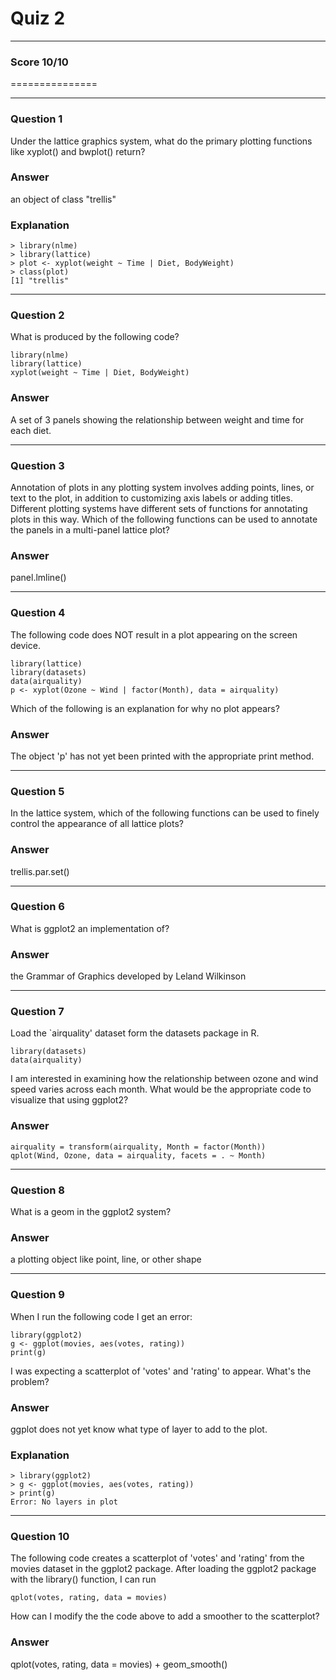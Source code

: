 Quiz 2
======

-----------
### Score 10/10
===============

----------
### Question 1

Under the lattice graphics system, what do the primary plotting functions like xyplot() and bwplot() return?

### Answer
an object of class "trellis"

### Explanation
    
    > library(nlme)
    > library(lattice)
    > plot <- xyplot(weight ~ Time | Diet, BodyWeight)
    > class(plot)
    [1] "trellis"
    
----------    
### Question 2

What is produced by the following code?

    library(nlme)
    library(lattice)
    xyplot(weight ~ Time | Diet, BodyWeight)

### Answer
A set of 3 panels showing the relationship between weight and time for each diet.


----------
### Question 3

Annotation of plots in any plotting system involves adding points, lines, or text to the plot, in addition to customizing axis labels or adding titles. Different plotting systems have different sets of functions for annotating plots in this way. Which of the following functions can be used to annotate the panels in a multi-panel lattice plot?

### Answer
panel.lmline()

----------
### Question 4

The following code does NOT result in a plot appearing on the screen device.

    library(lattice)
    library(datasets)
    data(airquality)
    p <- xyplot(Ozone ~ Wind | factor(Month), data = airquality)
    
Which of the following is an explanation for why no plot appears?

### Answer
The object 'p' has not yet been printed with the appropriate print method.

----------
### Question 5

In the lattice system, which of the following functions can be used to finely control the appearance of all lattice plots?

### Answer
trellis.par.set()

----------
### Question 6

What is ggplot2 an implementation of?

### Answer
the Grammar of Graphics developed by Leland Wilkinson

----------
### Question 7

Load the `airquality' dataset form the datasets package in R.

    library(datasets)
    data(airquality)
    
I am interested in examining how the relationship between ozone and wind speed varies across each month. What would be the appropriate code to visualize that using ggplot2?

### Answer

    airquality = transform(airquality, Month = factor(Month))
    qplot(Wind, Ozone, data = airquality, facets = . ~ Month)

----------
### Question 8

What is a geom in the ggplot2 system?

### Answer
a plotting object like point, line, or other shape

----------
### Question 9

When I run the following code I get an error:

    library(ggplot2)
    g <- ggplot(movies, aes(votes, rating))
    print(g)
    
I was expecting a scatterplot of 'votes' and 'rating' to appear. What's the problem?

### Answer
ggplot does not yet know what type of layer to add to the plot.

### Explanation

    > library(ggplot2)
    > g <- ggplot(movies, aes(votes, rating))
    > print(g)
    Error: No layers in plot

----------
### Question 10

The following code creates a scatterplot of 'votes' and 'rating' from the movies dataset in the ggplot2 package. After loading the ggplot2 package with the library() function, I can run

    qplot(votes, rating, data = movies)
    
How can I modify the the code above to add a smoother to the scatterplot?

### Answer
qplot(votes, rating, data = movies) + geom_smooth()
